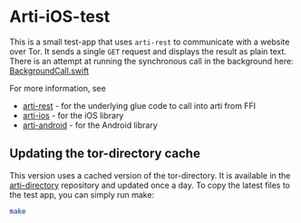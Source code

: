 # Arti-iOS-test

This is a small test-app that uses `arti-rest` to communicate with a website over
Tor.
It sends a single `GET` request and displays the result as plain text.
There is an attempt at running the synchronous call in the background here:
[BackgroundCall.swift](arti-ios-test/BackgroundCall.swift)

For more information, see

* [arti-rest](https://github.com/c4dt/arti-rest) - for the underlying glue code to call into arti from
  FFI
* [arti-ios](https://github.com/c4dt/arti-ios) - for the iOS library
* [arti-android](https://github.com/c4dt/arti-android) - for the Android library

## Updating the tor-directory cache

This version uses a cached version of the tor-directory.
It is available in the [arti-directory](https://github.com/c4dt/arti-directory) repository and
updated once a day.
To copy the latest files to the test app, you can simply run make:

```bash
make
```
